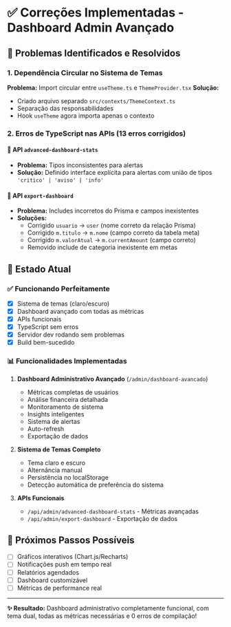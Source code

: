 # ✅ Correções Implementadas - Dashboard Admin Avançado

## 🐛 Problemas Identificados e Resolvidos

### 1. **Dependência Circular no Sistema de Temas**
**Problema:** Import circular entre `useTheme.ts` e `ThemeProvider.tsx`
**Solução:** 
- Criado arquivo separado `src/contexts/ThemeContext.ts`
- Separação das responsabilidades
- Hook `useTheme` agora importa apenas o contexto

### 2. **Erros de TypeScript nas APIs (13 erros corrigidos)**

#### 🔧 API `advanced-dashboard-stats`
- **Problema:** Tipos inconsistentes para alertas
- **Solução:** Definido interface explícita para alertas com união de tipos `'critico' | 'aviso' | 'info'`

#### 🔧 API `export-dashboard`
- **Problema:** Includes incorretos do Prisma e campos inexistentes
- **Soluções:**
  - Corrigido `usuario` → `user` (nome correto da relação Prisma)
  - Corrigido `m.titulo` → `m.nome` (campo correto da tabela meta)
  - Corrigido `m.valorAtual` → `m.currentAmount` (campo correto)
  - Removido include de categoria inexistente em metas

## 🎯 Estado Atual

### ✅ **Funcionando Perfeitamente**
- [x] Sistema de temas (claro/escuro)
- [x] Dashboard avançado com todas as métricas
- [x] APIs funcionais
- [x] TypeScript sem erros
- [x] Servidor dev rodando sem problemas
- [x] Build bem-sucedido

### 📊 **Funcionalidades Implementadas**
1. **Dashboard Administrativo Avançado** (`/admin/dashboard-avancado`)
   - Métricas completas de usuários
   - Análise financeira detalhada
   - Monitoramento de sistema
   - Insights inteligentes
   - Sistema de alertas
   - Auto-refresh
   - Exportação de dados

2. **Sistema de Temas Completo**
   - Tema claro e escuro
   - Alternância manual
   - Persistência no localStorage
   - Detecção automática de preferência do sistema

3. **APIs Funcionais**
   - `/api/admin/advanced-dashboard-stats` - Métricas avançadas
   - `/api/admin/export-dashboard` - Exportação de dados

## 🚀 **Próximos Passos Possíveis**
- [ ] Gráficos interativos (Chart.js/Recharts)
- [ ] Notificações push em tempo real
- [ ] Relatórios agendados
- [ ] Dashboard customizável
- [ ] Métricas de performance real

---

**✨ Resultado:** Dashboard administrativo completamente funcional, com tema dual, todas as métricas necessárias e 0 erros de compilação!
